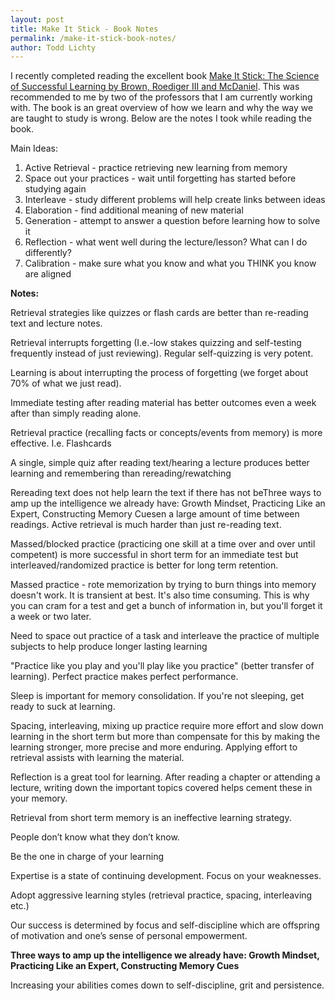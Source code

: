 ```yaml
---
layout: post
title: Make It Stick - Book Notes
permalink: /make-it-stick-book-notes/
author: Todd Lichty
---
```

<p>I recently completed reading the excellent book <a href="https://www.amazon.ca/Make-Stick-Science-Successful-Learning/dp/0674729013/ref=sr_1_1?ie=UTF8&amp;qid=1542201934&amp;sr=8-1&amp;keywords=make+it+stick">Make It Stick: The Science of Successful Learning by Brown, Roediger III and McDaniel</a>. This was recommended to me by two of the professors that I am currently working with. The book is an great overview of how we learn and why the way we are taught to study is wrong. Below are the notes I took while reading the book.</p><p>Main Ideas:</p><ol><li>Active Retrieval - practice retrieving new learning from memory</li><li>Space out your practices - wait until forgetting has started before studying again</li><li>Interleave - study different problems will help create links between ideas</li><li>Elaboration - find additional meaning of new material</li><li>Generation - attempt to answer a question before learning how to solve it</li><li>Reflection - what went well during the lecture/lesson? What can I do differently?</li><li>Calibration - make sure what you know and what you THINK you know are aligned</li></ol><p><strong>Notes:</strong></p><p>Retrieval strategies like quizzes or flash cards are better than re-reading text and lecture notes.</p><p>Retrieval interrupts forgetting (I.e.-low stakes quizzing and self-testing frequently instead of just reviewing). Regular self-quizzing is very potent. </p><p>Learning is about interrupting the process of forgetting (we forget about 70% of what we just read). </p><p>Immediate testing after reading material has better outcomes even a week after than simply reading alone.</p><p>Retrieval practice (recalling facts or concepts/events from memory) is more effective. I.e. Flashcards</p><p>A single, simple quiz after reading text/hearing a lecture produces better learning and remembering than rereading/rewatching</p><p>Rereading text does not help learn the text if there has not beThree ways to amp up the intelligence we already have: Growth Mindset, Practicing Like an Expert, Constructing Memory Cuesen a large amount of time between readings. Active retrieval is much harder than just re-reading text.</p><p>Massed/blocked practice (practicing one skill at a time over and over until competent) is more successful in short term for an immediate test but interleaved/randomized practice is better for long term retention. </p><p>Massed practice - rote memorization by trying to burn things into memory doesn't work. It is transient at best. It's also time consuming. This is why you can cram for a test and get a bunch of information in, but you'll forget it a week or two later. </p><p>Need to space out practice of a task and interleave the practice of multiple subjects to help produce longer lasting learning</p><p>"Practice like you play and you'll play like you practice" (better transfer of learning). Perfect practice makes perfect performance.</p><p>Sleep is important for memory consolidation. If you're not sleeping, get ready to suck at learning. </p><p>Spacing, interleaving, mixing up practice require more effort and slow down learning in the short term but more than compensate for this by making the learning stronger, more precise and more enduring. Applying effort to retrieval assists with learning the material.</p><p>Reflection is a great tool for learning. After reading a chapter or attending a lecture, writing down the important topics covered helps cement these in your memory.</p><p>Retrieval from short term memory is an ineffective learning strategy.</p><p>People don’t know what they don’t know.</p><p>Be the one in charge of your learning</p><p>Expertise is a state of continuing development. Focus on your weaknesses.</p><p>Adopt aggressive learning styles (retrieval practice, spacing, interleaving etc.)</p><p>Our success is determined by focus and self-discipline which are offspring of motivation and one’s sense of personal empowerment.</p><p><strong>Three ways to amp up the intelligence we already have: Growth Mindset, Practicing Like an Expert, Constructing Memory Cues</strong></p><p>Increasing your abilities comes down to self-discipline, grit and persistence.</p>